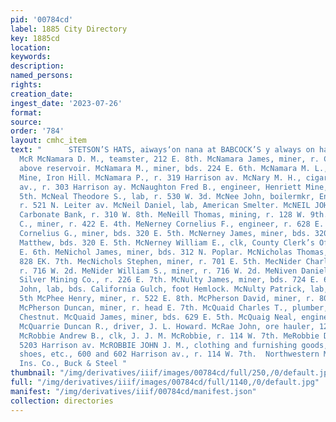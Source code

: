 ```yaml
---
pid: '00784cd'
label: 1885 City Directory
key: 1885cd
location: 
keywords: 
description: 
named_persons: 
rights: 
creation_date: 
ingest_date: '2023-07-26'
format: 
source: 
order: '784'
layout: cmhc_item
text: "      STETSON’S HATS, aiways‘on nana at BABCOCK’S y always on hand at McN 173
  McR McNamara D. M., teamster, 212 E. 8th. McNamara James, miner, r. Carbonate Hill,
  above reservoir. McNamara M., miner, bds. 224 E. 6th. McNamara M. L., foreman, Minnie
  Mine, Iron Hill. McNamara P., r. 319 Harrison av. McNary M. H., cigars, 310 Harrison
  av., r. 303 Harrison ay. McNaughton Fred B., engineer, Henriett Mine, bds. 629 E.
  5th. McNeal Theodore S., lab, r. 530 W. 3d. McNee John, boilermkr, Engelbach Bros.,
  r. 521 N. Leiter av. McNeil Daniel, lab, American Smelter. McNEIL JOHN L., pres’t
  Carbonate Bank, r. 310 W. 8th. MeNeill Thomas, mining, r. 128 W. 9th. McNelis Patrick
  C., miner, r. 422 E. 4th. MeNerney Cornelius F., engineer, r. 628 E. 6th. McNerney
  Cornelius G., miner, bds. 320 E. 5th. McNerney James, miner, bds. 320 E. dth. McNerney
  Matthew, bds. 320 E. 5th. McNerney William E., clk, County Clerk’s Office, r. 410
  E. 6th. MeNichol James, miner, bds. 312 N. Poplar. McNicholas Thomas, miner, r.
  828 EK. 7th. MecNichols Stephen, miner, r. 701 E. 5th. MecNider Charles G., miner,
  r. 716 W. 2d. MeNider William S., miner, r. 716 W. 2d. MeNiven Daniel, supt. Chrysolite
  Silver Mining Co., r. 226 E. 7th. McNulty James, miner, bds. 724 E. 6th. McNulty
  John, lab, bds. California Gulch, foot Hemlock. McNulty Patrick, lab, r. head E.
  5th McPhee Henry, miner, r. 522 E. 8th. McPherson David, miner, r. 807 N. Hazel.
  McPherson Duncan, miner, r. head E. 7th. McQuaid Charles T., plumber, r. 138 W.
  Chestnut. McQuaid James, miner, bds. 629 E. 5th. McQuaig Neal, engineer, Daisy Mine.
  McQuarrie Duncan R., driver, J. L. Howard. McRae John, ore hauler, 120 W. Chestnut.
  McRobbie Andrew B., clk, J. J. M. McRobbie, r. 114 W. 7th. MeRobbie D. clothing,
  5203 Harrison av. McROBBIE JOHN J. M., clothing and furnishing goods, boots and
  shoes, etc., 600 and 602 Harrison av., r. 114 W. 7th.  Northwestern Mutual Life
  Ins. Co., Buck & Steel "
thumbnail: "/img/derivatives/iiif/images/00784cd/full/250,/0/default.jpg"
full: "/img/derivatives/iiif/images/00784cd/full/1140,/0/default.jpg"
manifest: "/img/derivatives/iiif/00784cd/manifest.json"
collection: directories
---
```

